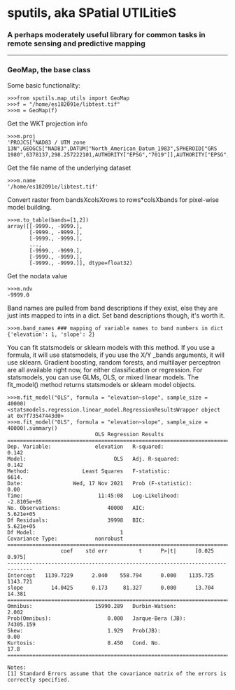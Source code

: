 # sputils, aka SPatial UTILitieS

### A perhaps moderately useful library for common tasks in remote sensing and predictive mapping

-------------------------------------------------------------------------------

### GeoMap, the base class

Some basic functionality:
```
>>>from sputils.map_utils import GeoMap
>>>f = "/home/es182091e/libtest.tif"
>>>m = GeoMap(f)
```

Get the WKT projection info
```
>>>m.proj
'PROJCS["NAD83 / UTM zone 13N",GEOGCS["NAD83",DATUM["North_American_Datum_1983",SPHEROID["GRS 1980",6378137,298.257222101,AUTHORITY["EPSG","7019"]],AUTHORITY["EPSG","6269"]],PRIMEM["Greenwich",0,AUTHORITY["EPSG","8901"]],UNIT["degree",0.0174532925199433,AUTHORITY["EPSG","9122"]],AUTHORITY["EPSG","4269"]],PROJECTION["Transverse_Mercator"],PARAMETER["latitude_of_origin",0],PARAMETER["central_meridian",-105],PARAMETER["scale_factor",0.9996],PARAMETER["false_easting",500000],PARAMETER["false_northing",0],UNIT["metre",1,AUTHORITY["EPSG","9001"]],AXIS["Easting",EAST],AXIS["Northing",NORTH],AUTHORITY["EPSG","26913"]]'
```

Get the file name of the underlying dataset
```
>>>m.name
'/home/es182091e/libtest.tif'
```

Convert raster from bandsXcolsXrows to rows*colsXbands for pixel-wise model building.
```
>>>m.to_table(bands=[1,2]) 
array([[-9999., -9999.],
       [-9999., -9999.],
       [-9999., -9999.],
       ...,
       [-9999., -9999.],
       [-9999., -9999.],
       [-9999., -9999.]], dtype=float32)
```

Get the nodata value
```
>>>m.ndv
-9999.0
```

Band names are pulled from band descriptions if they exist, else they are just ints mapped to ints in a dict. Set band descriptions though, it's worth it.
```
>>>m.band_names ### mapping of variable names to band numbers in dict
{'elevation': 1, 'slope': 2}
```

You can fit statsmodels or sklearn models with this method. If you use a formula, it will use statsmodels, if you use the X/Y _bands arguments, it will use sklearn.
Gradient boosting, random forests, and multilayer perceptron are all available right now, for either classification or regression. For statsmodels, you can use GLMs, OLS, or mixed linear models. The fit_model() method returns statsmodels or sklearn model objects.

```
>>>m.fit_model("OLS", formula = "elevation~slope", sample_size = 40000) 
<statsmodels.regression.linear_model.RegressionResultsWrapper object at 0x7f73547443d0>
>>>m.fit_model("OLS", formula = "elevation~slope", sample_size = 40000).summary()
                            OLS Regression Results
==============================================================================
Dep. Variable:              elevation   R-squared:                       0.142
Model:                            OLS   Adj. R-squared:                  0.142
Method:                 Least Squares   F-statistic:                     6614.
Date:                Wed, 17 Nov 2021   Prob (F-statistic):               0.00
Time:                        11:45:08   Log-Likelihood:            -2.8105e+05
No. Observations:               40000   AIC:                         5.621e+05
Df Residuals:                   39998   BIC:                         5.621e+05
Df Model:                           1
Covariance Type:            nonrobust
==============================================================================
                 coef    std err          t      P>|t|      [0.025      0.975]
------------------------------------------------------------------------------
Intercept   1139.7229      2.040    558.794      0.000    1135.725    1143.721
slope         14.0425      0.173     81.327      0.000      13.704      14.381
==============================================================================
Omnibus:                    15990.289   Durbin-Watson:                   2.002
Prob(Omnibus):                  0.000   Jarque-Bera (JB):            74305.159
Skew:                           1.929   Prob(JB):                         0.00
Kurtosis:                       8.450   Cond. No.                         17.8
==============================================================================

Notes:
[1] Standard Errors assume that the covariance matrix of the errors is correctly specified.


```
